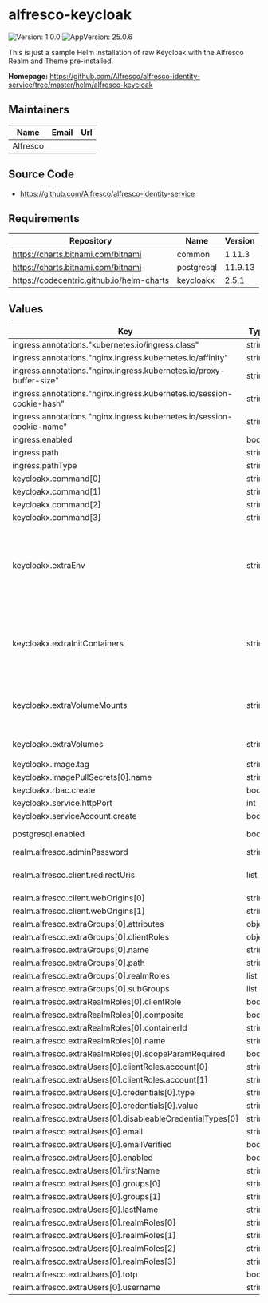 # alfresco-keycloak

![Version: 1.0.0](https://img.shields.io/badge/Version-1.0.0-informational?style=flat-square) ![AppVersion: 25.0.6](https://img.shields.io/badge/AppVersion-25.0.6-informational?style=flat-square)

This is just a sample Helm installation of raw Keycloak with the Alfresco Realm and Theme pre-installed.

**Homepage:** <https://github.com/Alfresco/alfresco-identity-service/tree/master/helm/alfresco-keycloak>

## Maintainers

| Name | Email | Url |
| ---- | ------ | --- |
| Alfresco |  |  |

## Source Code

* <https://github.com/Alfresco/alfresco-identity-service>

## Requirements

| Repository | Name | Version |
|------------|------|---------|
| https://charts.bitnami.com/bitnami | common | 1.11.3 |
| https://charts.bitnami.com/bitnami | postgresql | 11.9.13 |
| https://codecentric.github.io/helm-charts | keycloakx | 2.5.1 |

## Values

| Key | Type | Default | Description |
|-----|------|---------|-------------|
| ingress.annotations."kubernetes.io/ingress.class" | string | `"nginx"` |  |
| ingress.annotations."nginx.ingress.kubernetes.io/affinity" | string | `"cookie"` |  |
| ingress.annotations."nginx.ingress.kubernetes.io/proxy-buffer-size" | string | `"16k"` |  |
| ingress.annotations."nginx.ingress.kubernetes.io/session-cookie-hash" | string | `"sha1"` |  |
| ingress.annotations."nginx.ingress.kubernetes.io/session-cookie-name" | string | `"identity_affinity_route"` |  |
| ingress.enabled | bool | `true` |  |
| ingress.path | string | `"/auth"` |  |
| ingress.pathType | string | `"Prefix"` |  |
| keycloakx.command[0] | string | `"/opt/keycloak/bin/kc.sh"` |  |
| keycloakx.command[1] | string | `"start"` |  |
| keycloakx.command[2] | string | `"--import-realm"` |  |
| keycloakx.command[3] | string | `"--http-relative-path=/auth"` |  |
| keycloakx.extraEnv | string | `"- name: KEYCLOAK_ADMIN\n  value: admin\n- name: KEYCLOAK_ADMIN_PASSWORD\n  value: admin\n- name: KEYCLOAK_IMPORT\n  value: /data/import/alfresco-realm.json\n- name: JAVA_OPTS_APPEND\n  value: >-\n    -Djgroups.dns.query={{ include \"keycloak.fullname\" . }}-headless\n"` |  |
| keycloakx.extraInitContainers | string | `"- name: theme-provider\n  image: busybox:1.36\n  imagePullPolicy: IfNotPresent\n  command:\n    - sh\n  args:\n    - -c\n    - |\n      THEME_VERSION=0.3.5\n      wget https://github.com/Alfresco/alfresco-keycloak-theme/releases/download/${THEME_VERSION}/alfresco-keycloak-theme-${THEME_VERSION}.zip -O /alfresco.zip\n      unzip alfresco.zip\n      mv alfresco/* /theme/\n  volumeMounts:\n    - name: theme\n      mountPath: /theme\n"` |  |
| keycloakx.extraVolumeMounts | string | `"- name: realm-secret\n  mountPath: \"/opt/keycloak/data/import/\"\n  readOnly: true\n- name: theme\n  mountPath: \"/opt/keycloak/themes/alfresco\"\n  readOnly: true\n"` |  |
| keycloakx.extraVolumes | string | `"- name: realm-secret\n  secret:\n    secretName: realm-secret\n- name: theme\n  emptyDir: {}\n"` |  |
| keycloakx.image.tag | string | `"25.0.6"` |  |
| keycloakx.imagePullSecrets[0].name | string | `"quay-registry-secret"` |  |
| keycloakx.rbac.create | bool | `false` |  |
| keycloakx.service.httpPort | int | `80` |  |
| keycloakx.serviceAccount.create | bool | `true` |  |
| postgresql.enabled | bool | `false` | Flag introduced for testing purposes, to actually run this with postgresql follow the approach explained [here](https://github.com/codecentric/helm-charts/blob/keycloakx-2.5.1/charts/keycloakx/examples/postgresql/readme.md). |
| realm.alfresco.adminPassword | string | `"admin"` |  |
| realm.alfresco.client.redirectUris | list | `["*"]` | For security reasons, override the default value and use URIs to be as specific as possible. [See Keycloak official documentation](https://www.keycloak.org/docs/latest/securing_apps/#redirect-uris). |
| realm.alfresco.client.webOrigins[0] | string | `"http://localhost*"` |  |
| realm.alfresco.client.webOrigins[1] | string | `"https://localhost*"` |  |
| realm.alfresco.extraGroups[0].attributes | object | `{}` |  |
| realm.alfresco.extraGroups[0].clientRoles | object | `{}` |  |
| realm.alfresco.extraGroups[0].name | string | `"testgroup"` |  |
| realm.alfresco.extraGroups[0].path | string | `"/testgroup"` |  |
| realm.alfresco.extraGroups[0].realmRoles | list | `[]` |  |
| realm.alfresco.extraGroups[0].subGroups | list | `[]` |  |
| realm.alfresco.extraRealmRoles[0].clientRole | bool | `false` |  |
| realm.alfresco.extraRealmRoles[0].composite | bool | `false` |  |
| realm.alfresco.extraRealmRoles[0].containerId | string | `"alfresco"` |  |
| realm.alfresco.extraRealmRoles[0].name | string | `"test_role"` |  |
| realm.alfresco.extraRealmRoles[0].scopeParamRequired | bool | `true` |  |
| realm.alfresco.extraUsers[0].clientRoles.account[0] | string | `"manage-account"` |  |
| realm.alfresco.extraUsers[0].clientRoles.account[1] | string | `"view-profile"` |  |
| realm.alfresco.extraUsers[0].credentials[0].type | string | `"password"` |  |
| realm.alfresco.extraUsers[0].credentials[0].value | string | `"password"` |  |
| realm.alfresco.extraUsers[0].disableableCredentialTypes[0] | string | `"password"` |  |
| realm.alfresco.extraUsers[0].email | string | `"test@test.com"` |  |
| realm.alfresco.extraUsers[0].emailVerified | bool | `false` |  |
| realm.alfresco.extraUsers[0].enabled | bool | `true` |  |
| realm.alfresco.extraUsers[0].firstName | string | `"test"` |  |
| realm.alfresco.extraUsers[0].groups[0] | string | `"/admin"` |  |
| realm.alfresco.extraUsers[0].groups[1] | string | `"/testgroup"` |  |
| realm.alfresco.extraUsers[0].lastName | string | `"test"` |  |
| realm.alfresco.extraUsers[0].realmRoles[0] | string | `"uma_authorization"` |  |
| realm.alfresco.extraUsers[0].realmRoles[1] | string | `"user"` |  |
| realm.alfresco.extraUsers[0].realmRoles[2] | string | `"offline_access"` |  |
| realm.alfresco.extraUsers[0].realmRoles[3] | string | `"test_role"` |  |
| realm.alfresco.extraUsers[0].totp | bool | `false` |  |
| realm.alfresco.extraUsers[0].username | string | `"testuser"` |  |

